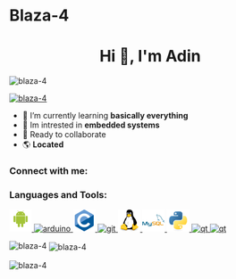 # Blaza-4
<h1 align="center">Hi 👋, I'm Adin</h1>
<p align="left"> <img src="https://komarev.com/ghpvc/?username=blaza-4&label=Profile%20views&color=0e75b6&style=flat" alt="blaza-4" /> </p>

<p align="left"> <a href="https://github.com/ryo-ma/github-profile-trophy"><img src="https://github-profile-trophy.vercel.app/?username=blaza-4" alt="blaza-4" /></a> </p>

- 🌱 I’m currently learning **basically everything**
- 👀 Im intrested in **embedded systems**
- 🥷 Ready to collaborate 
- 🌎 **Located** 

<h3 align="left">Connect with me:</h3>
<p align="left">
</p>

<h3 align="left">Languages and Tools:</h3>
<p align="left"> <a href="https://developer.android.com" target="_blank" rel="noreferrer"> <img src="https://raw.githubusercontent.com/devicons/devicon/master/icons/android/android-original-wordmark.svg" alt="android" width="40" height="40"/> </a> <a href="https://www.arduino.cc/" target="_blank" rel="noreferrer"> <img src="https://cdn.worldvectorlogo.com/logos/arduino-1.svg" alt="arduino" width="40" height="40"/> </a> <a href="https://www.cprogramming.com/" target="_blank" rel="noreferrer"> <img src="https://raw.githubusercontent.com/devicons/devicon/master/icons/c/c-original.svg" alt="c" width="40" height="40"/> </a> <a href="https://git-scm.com/" target="_blank" rel="noreferrer"> <img src="https://www.vectorlogo.zone/logos/git-scm/git-scm-icon.svg" alt="git" width="40" height="40"/> </a> <a href="https://www.linux.org/" target="_blank" rel="noreferrer"> <img src="https://raw.githubusercontent.com/devicons/devicon/master/icons/linux/linux-original.svg" alt="linux" width="40" height="40"/> </a> <a href="https://www.mysql.com/" target="_blank" rel="noreferrer"> <img src="https://raw.githubusercontent.com/devicons/devicon/master/icons/mysql/mysql-original-wordmark.svg" alt="mysql" width="40" height="40"/> </a> <a href="https://www.python.org" target="_blank" rel="noreferrer"> <img src="https://raw.githubusercontent.com/devicons/devicon/master/icons/python/python-original.svg" alt="python" width="40" height="40"/> </a> <a href="https://www.qt.io/" target="_blank" rel="noreferrer"> <img src="https://upload.wikimedia.org/wikipedia/commons/0/0b/Qt_logo_2016.svg" alt="qt" width="40" height="40"/> </a> 
<a href="https://www.freertos.org/" target="_blank" rel="noreferrer"> <img src="https://upload.wikimedia.org/wikipedia/commons/3/3e/FreeRTOS_logo_2005.svg" alt="qt" width="50" height="40"/> </a> </p>

<p><img align="left" src="https://github-readme-stats.vercel.app/api/top-langs?username=blaza-4&show_icons=true&locale=en&layout=compact" alt="blaza-4" /></p>

<p>&nbsp;<img align="center" src="https://github-readme-stats.vercel.app/api?username=blaza-4&show_icons=true&locale=en" alt="blaza-4" /></p>

<p><img align="center" src="https://github-readme-streak-stats.herokuapp.com/?user=blaza-4&" alt="blaza-4" /></p>
